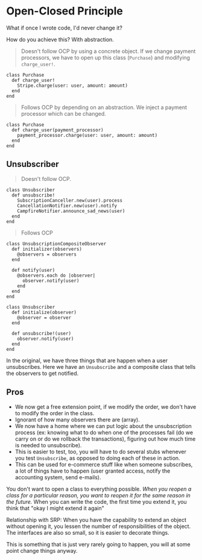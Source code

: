 # Open-Closed Principle

What if once I wrote code, I'd never change it?

How do you achieve this? With abstraction.

> Doesn't follow OCP by using a concrete object. If we change payment processors, we have to open up this class (`Purchase`) and modifying `charge_user!`.

    class Purchase
      def charge_user!
        Stripe.charge(user: user, amount: amount)
      end
    end

> Follows OCP by depending on an abstraction. We inject a payment processor which can be changed.

    class Purchase
      def charge_user(payment_processor)
        payment_processor.charge(user: user, amount: amount)
      end
    end

## Unsubscriber

> Doesn't follow OCP.

    class Unsubscriber
      def unsubscribe!
        SubscriptionCanceller.new(user).process
        CancellationNotifier.new(user).notify
        CampfireNotifier.announce_sad_news(user)
      end
    end

> Follows OCP

    class UnsubscriptionCompositeObserver
      def initializer(observers)
        @observers = observers
      end

      def notify(user)
        @observers.each do |observer|
          observer.notify(user)
        end
      end
    end

    class Unsubscriber
      def initialize(observer)
        @observer = observer
      end

      def unsubscribe!(user)
        observer.notify(user)
      end
    end

In the original, we have three things that are happen when a user unsubscribes. Here we have an `Unsubscribe` and a composite class that tells the observers to get notified.

## Pros

- We now get a free extension point, if we modify the order, we don't have to modify the order in the class.
- Ignorant of how many observers there are (array).
- We now have a home where we can put logic about the unsubscription process (ex: knowing what to do when one of the processes fail (do we carry on or do we rollback the transactions), figuring out how much time is needed to unsubscribe).
- This is easier to test, too, you will have to do several stubs whenever you test `Unsubscribe`, as opposed to doing each of these in action.
- This can be used for e-commerce stuff like when someone subscribes, a lot of things have to happen (user granted access, notify the accounting system, send e-mails).

You don't want to open a class to everything possible. *When you reopen a class for a particular reason, you want to reopen it for the same reason in the future.* When you can write the code, the first time you extend it, you think that "okay I might extend it again"

Relationship with SRP: When you have the capability to extend an object without opening it, you lessen the number of responsibilities of the object. The interfaces are also so small, so it is easier to decorate things.

This is something that is just very rarely going to happen, you will at some point change things anyway.

